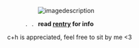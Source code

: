   ⠀   ⠀     ⠀   ⠀  ⠀ ![imagedescription](https://biscuit.crd.co/assets/images/gallery100/ecbca728.gif?v=ca0f6e9d)
  
  ⠀  ⠀    ⠀    .⠀.⠀**read [rentry](rentry.co/chanstarterguide) for info**  
  
  c+h is appreciated, feel free to sit by me <3
